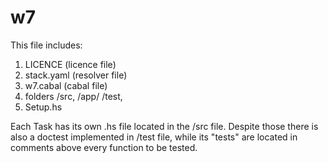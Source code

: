 # w7
This file includes:
1. LICENCE (licence file)
2. stack.yaml (resolver file)
3. w7.cabal (cabal file)
4. folders /src, /app/ /test, 
5. Setup.hs


Each Task has its own .hs file located in the /src file. 
Despite those there is also a doctest implemented in /test file, while its "tests" are located in comments above every function to be tested.


